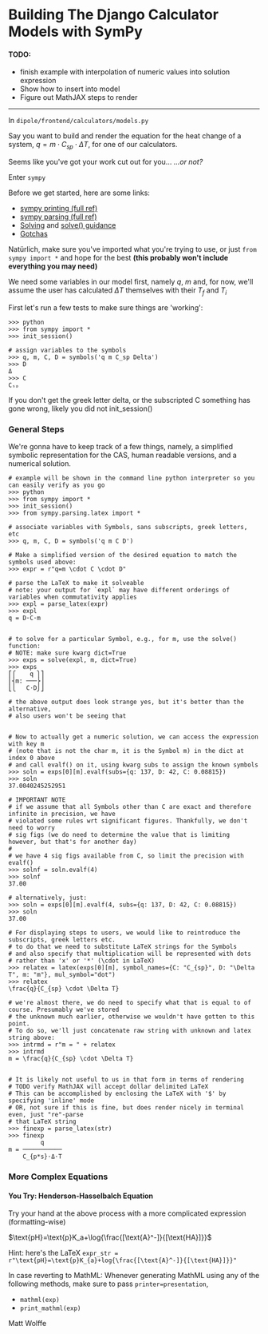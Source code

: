# Building The Django Calculator Models with SymPy

#### TODO:
* finish example with interpolation of numeric values into solution expression
* Show how to insert into model
* Figure out MathJAX steps to render

<hr>

In `dipole/frontend/calculators/models.py`


Say you want to build and render the equation for the heat change of a system, $q=m \cdot C_{sp} \cdot \Delta T$, for one of our calculators. 

Seems like you've got your work cut out for you...
_...or not?_

Enter `sympy` 

Before we get started, here are some links:
* [sympy printing (full ref)](https://docs.sympy.org/latest/modules/printing.html)
* [sympy parsing (full ref)](https://docs.sympy.org/latest/modules/parsing.html)
* [Solving](https://docs.sympy.org/latest/guides/solving/index.html) and [solve() guidance](https://docs.sympy.org/latest/guides/solving/solving-guidance.html)
* [Gotchas](https://docs.sympy.org/dev/explanation/gotchas.html)

Natürlich, make sure you've imported what you're trying to use, or just `from sympy import *` and hope for the best
**(this probably won't include everything you may need)**

We need some variables in our model first, namely $q$, $m$ and, for now, we'll assume the user has calculated $\Delta T$ themselves with their $T_f$ and $T_i$

First let's run a few tests to make sure things are 'working':

```
>>> python
>>> from sympy import *
>>> init_session()

# assign variables to the symbols
>>> q, m, C, D = symbols('q m C_sp Delta')
>>> D
Δ
>>> C
Cₛₚ

```
If you don't get the greek letter delta, or the subscripted C 
something has gone wrong, likely you did not init_session()

### General Steps

We're gonna have to keep track of a few things, namely, a simplified symbolic representation for the CAS, human readable versions, and a numerical solution.


```
# example will be shown in the command line python interpreter so you can easily verify as you go
>>> python
>>> from sympy import *
>>> init_session()
>>> from sympy.parsing.latex import *

# associate variables with Symbols, sans subscripts, greek letters, etc
>>> q, m, C, D = symbols('q m C D')

# Make a simplified version of the desired equation to match the symbols used above:
>>> expr = r"q=m \cdot C \cdot D"

# parse the LaTeX to make it solveable
# note: your output for `expl` may have different orderings of variables when commutativity applies
>>> expl = parse_latex(expr)
>>> expl
q = D⋅C⋅m


# to solve for a particular Symbol, e.g., for m, use the solve() function:
# NOTE: make sure kwarg dict=True
>>> exps = solve(expl, m, dict=True)
>>> exps
⎡⎧    q ⎫⎤
⎢⎨m: ───⎬⎥
⎣⎩   C⋅D⎭⎦

# the above output does look strange yes, but it's better than the alternative, 
# also users won't be seeing that


# Now to actually get a numeric solution, we can access the expression with key m 
# (note that is not the char m, it is the Symbol m) in the dict at index 0 above
# and call evalf() on it, using kwarg subs to assign the known symbols
>>> soln = exps[0][m].evalf(subs={q: 137, D: 42, C: 0.08815})
>>> soln
37.0040245252951

# IMPORTANT NOTE
# if we assume that all Symbols other than C are exact and therefore infinite in precision, we have 
# violated some rules wrt significant figures. Thankfully, we don't need to worry
# sig figs (we do need to determine the value that is limiting however, but that's for another day)
#
# we have 4 sig figs available from C, so limit the precision with evalf()
>>> solnf = soln.evalf(4)
>>> solnf
37.00

# alternatively, just:
>>> soln = exps[0][m].evalf(4, subs={q: 137, D: 42, C: 0.08815})
>>> soln
37.00

# For displaying steps to users, we would like to reintroduce the subscripts, greek letters etc.
# to do that we need to substitute LaTeX strings for the Symbols
# and also specify that multiplication will be represented with dots 
# rather than 'x' or '*' (\cdot in LaTeX)
>>> relatex = latex(exps[0][m], symbol_names={C: "C_{sp}", D: "\Delta T", m: "m"}, mul_symbol="dot")
>>> relatex
\frac{q}{C_{sp} \cdot \Delta T}

# we're almost there, we do need to specify what that is equal to of course. Presumably we've stored
# the unknown much earlier, otherwise we wouldn't have gotten to this point.
# To do so, we'll just concatenate raw string with unknown and latex string above:
>>> intrmd = r"m = " + relatex
>>> intrmd
m = \frac{q}{C_{sp} \cdot \Delta T}


# It is likely not useful to us in that form in terms of rendering
# TODO verify MathJAX will accept dollar delimited LaTeX
# This can be accomplished by enclosing the LaTeX with '$' by specifying 'inline' mode
# OR, not sure if this is fine, but does render nicely in terminal even, just "re"-parse 
# that LaTeX string
>>> finexp = parse_latex(str)
>>> finexp
         q     
m = ───────────
    C_{p*s}⋅Δ⋅T

```

### More Complex Equations
#### You Try: Henderson-Hasselbalch Equation

Try your hand at the above process with a more complicated expression (formatting-wise)


$\text{pH}=\text{p}K_a+\log{\frac{[\text{A}^-]}{[\text{HA}]}}$

Hint: here's the LaTeX
`expr_str = r"\text{pH}=\text{p}K_{a}+log{\frac{[\text{A}^-]}{[\text{HA}]}}"`



In case reverting to MathML:
Whenever generating MathML using any of the following methods, make sure to pass `printer=presentation`,
* `mathml(exp)`
* `print_mathml(exp)`


Matt Wolffe